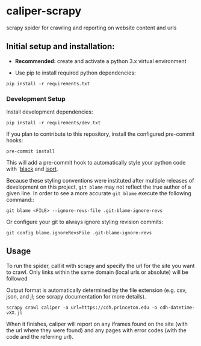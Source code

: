 # caliper-scrapy
scrapy spider for crawling and reporting on website content and urls

## Initial setup and installation:

- **Recommended:** create and activate a python 3.x virtual environment

- Use pip to install required python dependencies:
```
pip install -r requirements.txt
```

### Development Setup

Install development dependencies:
```
pip install -r requirements/dev.txt
```

If you plan to contribute to this repository, install the configured pre-commit hooks:
```
pre-commit install
```

This will add a pre-commit hook to automatically style your python code with `[black](https://github.com/psf/black) and [isort](https://github.com/pycqa/isort).

Because these styling conventions were instituted after multiple releases of
development on this project, ``git blame`` may not reflect the true author
of a given line. In order to see a more accurate ``git blame`` execute the
following command::
```
git blame <FILE> --ignore-revs-file .git-blame-ignore-revs
```

Or configure your git to always ignore styling revision commits:
```
git config blame.ignoreRevsFile .git-blame-ignore-revs
```


## Usage

To run the spider, call it with scrapy and specify the url for the site you want to crawl.  Only links within the same domain (local urls or absolute) will be followed

Output format is automatically determined by the file extension (e.g. csv, json, and jl; see scrapy documentation for more details).
```
scrapy crawl caliper -a url=https://cdh.princeton.edu -o cdh-datetime-vXX.jl
```
When it finishes, caliper will report on any iframes found on the site (with the url where they were found) and any pages with error codes (with the code and the referring url).
